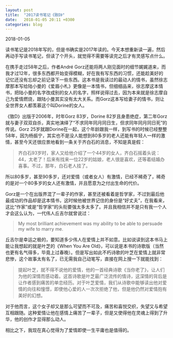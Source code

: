 ```yaml
---
layout: post
title:  "2017读书笔记《致D》"
date:   2018-01-05 20:11 +0300
categories: blog
---
```


2018-01-05

读书笔记是2018年写的，但是书确实是2017年读的。今天本想重新读一遍，然后再动手写读书笔记，但读了个开头，就觉得不需要等读完之后才有灵感写点什么。

在携手走过58年之后，作者André Gorz还能将两人刚见面时的细节娓娓道来，而我才过12年，很多东西都开始变得模糊，好在我有写东西的习惯，还能趁美好的记忆还没有忘却之前记录下一些东西。这本书是我读过的最动人的情书，虽然徐志摩那本写给陆小曼的《爱眉小札》更像是一本情书，但细细品来，徐志摩这本情书，把陆小曼的名字改成别的女人的名字，照样说得过去，因为本来就是徐志摩自己为爱情燃烧，跟陆小曼其实没有太大关系。而Gorz这本写给妻子的情书，则让全世界女人都羡慕这个叫Dorine的女人。

《致D》出版于2006年，时年Gorz 83岁，Dorine 82岁且身患绝症，第二年Gorz就与妻子双双自杀，真实地演绎了“不求同年同月同日生，但求同年同月同日死”的传说。Gorz 25岁就跟Dorine在一起，这个年龄跟我一样，到写书的时候已经整整58年，因为杨振宁，其实也不是没人能想到80多岁的老人还能有年轻人一样的激情，甚至今天还很应景地看到一条关于齐白石的消息，不知是真是假：

>齐白石93岁时，家人又给他介绍了一个44岁的女人，齐白石摇着头说：44，太老了！后来有找来一位22岁的姑娘，老人很是喜欢，还等着结婚办喜事。不过，那年，白石老人挂了。

所以80多岁，甚至90多岁，还对爱情（或者女人）有激情，已经不稀奇了，稀奇的是对一个80多岁的女人还有激情，并且愿意为之付出生命的代价。

Gorz是一个在出版界混了一辈子的作家，甚至还被看着是哲学家，不过到最后他最成功的作品却是这本情书，这时候他被世界记住的身份是“好丈夫”，在我看来，这比“作家”或是“哲学家”的头衔要强太多太多了。并且我相信并不是只有我一个人才会这么认为，一代伟人丘吉尔就曾说过：

>My most brilliant achievement was my ability to be able to persuade my wife to marry me.

丘吉尔是幸运之极的，要知道多少伟人在爱情上并不如意。比如说读到这本书马上能让我想起的就是叶芝的《When You Are Old》，可以说是本书的诗歌版（当然也更有名气得多，毕竟上过春晚）。但是写出如此不朽诗歌的叶芝在爱情上就非常悲惨，这个故事太有名了，已无需我自己动笔写，直接在网上搜一下就能找到：

>提起叶芝，就不得不说他的爱情，他的一首经典诗歌《当你老了》，让人们为他的深情而感动着。这首诗歌是叶芝最广泛流传的情诗，这深情的背后是让作者感到痛苦的单恋经历。对于叶芝爱情，我们从诗歌中能够读出他对爱情的向往和憧憬，即使他心爱的人一次次拒绝了他，但是他仍然对爱情抱有美好的幻想。
>
对于他而言，这个女子却又是那么可望而不可及，痛苦和喜悦交织，失望又与希望互相跟随。这种爱情让他在感情上痛苦了一辈子，但是又使得他在灵魂上得到了升华，他的创作才显得那么动人。

相比之下，我现在真心觉得为了爱情即使一生平庸也是值得的。


<!--end-->
